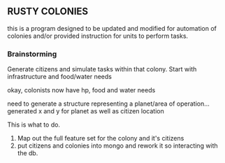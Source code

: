 ## RUSTY COLONIES

this is a program designed to be updated and modified for automation of colonies and/or provided instruction for units to perform tasks.

### Brainstorming
Generate citizens and simulate tasks within that colony. Start with infrastructure and food/water needs

okay, colonists now have hp, food and water needs

need to generate a structure representing a planet/area of operation... generated x and y for planet as well as citizen location


This is what to do.
1.  Map out the full feature set for the colony and it's citizens
2. put citizens and colonies into mongo and rework it so interacting with the db.